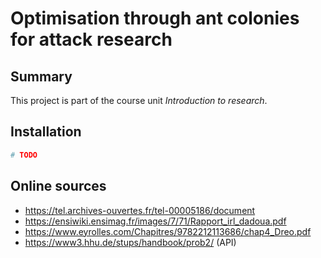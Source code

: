 # Optimisation through ant colonies for attack research

## Summary

This project is part of the course unit *Introduction to research*.

## Installation
```sh
# TODO
```

## Online sources
- https://tel.archives-ouvertes.fr/tel-00005186/document
- https://ensiwiki.ensimag.fr/images/7/71/Rapport_irl_dadoua.pdf
- https://www.eyrolles.com/Chapitres/9782212113686/chap4_Dreo.pdf
- https://www3.hhu.de/stups/handbook/prob2/ (API)
